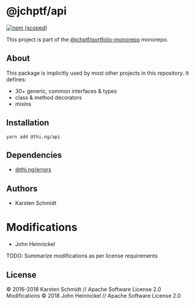 # @jchptf/api

[![npm (scoped)](https://img.shields.io/npm/v/@jchptf/api.svg)](https://www.npmjs.com/package/@jchptf/api)

This project is part of the
[@jchptf/portfolio-monorepo](https://github.com/jchptf/portfolio-monorepo/) monorepo.

## About

This package is implicitly used by most other projects in this
repository. It defines:

- 30+ generic, common interfaces & types
- class & method decorators
- mixins

## Installation

```
yarn add @thi.ng/api
```

## Dependencies

- [@thi.ng/errors](https://github.com/thi-ng/umbrella/tree/master/packages/errors)

## Authors

- Karsten Schmidt

# Modifications

- John Heinnickel

TODO: Summarize modifications as per license requirements
## License

&copy; 2016-2018 Karsten Schmidt // Apache Software License 2.0
Modifications &copy; 2018 John Heinnickel // Apache Software License 2.0
